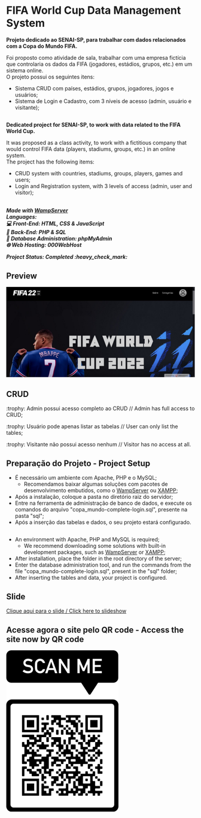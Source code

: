 # FIFA World Cup Data Management System
<b>Projeto dedicado ao SENAI-SP, para trabalhar com dados relacionados com a Copa do Mundo FIFA.</b><br>
<p>Foi proposto como atividade de sala, trabalhar com uma empresa fictícia que controlaria os dados da FIFA (jogadores, estádios, grupos, etc.) em um sistema online. <br>O projeto possui os seguintes itens:
  
  * Sistema CRUD com países, estádios, grupos, jogadores, jogos e usuários;
  * Sistema de Login e Cadastro, com 3 níveis de acesso (admin, usuário e visitante);  
##
<b>Dedicated project for SENAI-SP, to work with data related to the FIFA World Cup.</b><br>
<p>It was proposed as a class activity, to work with a fictitious company that would control FIFA data (players, stadiums, groups, etc.) in an online system. <br>The project has the following items:

  * CRUD system with countries, stadiums, groups, players, games and users;
  * Login and Registration system, with 3 levels of access (admin, user and visitor);  

<br><i><b>Made with <a href="https://www.wampserver.com/en/">WampServer</a><br>
Languages:<br>
  :computer: Front-End: HTML, CSS & JavaScript<br>
  :1234: Back-End: PHP & SQL<br>
  :floppy_disk: Database Administration: phpMyAdmin<br>
  :globe_with_meridians: Web Hosting: 000WebHost<br>
  <p>Project Status: Completed :heavy_check_mark:</p>
</b></i>

## Preview
<img src="photos/preview.jpg">
  
## CRUD
<p>:trophy: Admin possui acesso completo ao CRUD // Admin has full access to CRUD;</p>
<p>:trophy: Usuário pode apenas listar as tabelas // User can only list the tables;</p>
<p>:trophy: Visitante não possui acesso nenhum // Visitor has no access at all.</p>

## Preparação do Projeto - Project Setup
* É necessário um ambiente com Apache, PHP e o MySQL;
  * Recomendamos baixar algumas soluções com pacotes de desenvolvimento embutidos, como o <a href="https://www.wampserver.com/en/">WampServer</a> ou <a href="https://www.apachefriends.org/index.html">XAMPP</a>;
* Após a instalação, coloque a pasta no diretório raiz do servidor;
* Entre na ferramenta de administração de banco de dados, e execute os comandos do arquivo "copa_mundo-complete-login.sql", presente na pasta "sql";
* Após a inserção das tabelas e dados, o seu projeto estará configurado.
##
* An environment with Apache, PHP and MySQL is required;
  * We recommend downloading some solutions with built-in development packages, such as <a href="https://www.wampserver.com/en/">WampServer</a> or <a href="https://www.apachefriends.org/index.html">XAMPP</a>;
* After installation, place the folder in the root directory of the server;
* Enter the database administration tool, and run the commands from the file "copa_mundo-complete-login.sql", present in the "sql" folder;
* After inserting the tables and data, your project is configured.
  
## Slide
<a href="https://bit.ly/3IXri4S">Clique aqui para o slide / Click here to slideshow</a>

## Acesse agora o site pelo QR code - Access the site now by QR code
<img src="QR CODE COPA.png">
